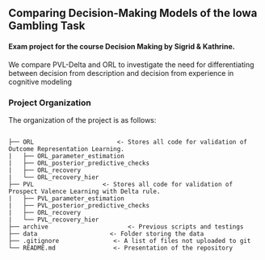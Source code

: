 ## Comparing Decision-Making Models of the Iowa Gambling Task

#### Exam project for the course Decision Making by Sigrid & Kathrine.
We compare PVL-Delta and ORL to investigate the need for differentiating between decision from description and decision from experience in cognitive modeling

### Project Organization
The organization of the project is as follows:
```

├── ORL                       <- Stores all code for validation of Outcome Representation Learning.
|   ├── ORL_parameter_estimation
|   ├── ORL_posterior_predictive_checks
|   ├── ORL_recovery
|   └── ORL_recovery_hier
├── PVL                   <- Stores all code for validation of Prospect Valence Learning with Delta rule.
|   ├── PVL_parameter_estimation
|   ├── PVL_posterior_predictive_checks
|   ├── ORL_recovery
|   └── PVL_recovery_hier
├── archive                      <- Previous scripts and testings
├── data                    <- Folder storing the data 
├── .gitignore               <- A list of files not uploaded to git
└── README.md                <- Presentation of the repository
```
